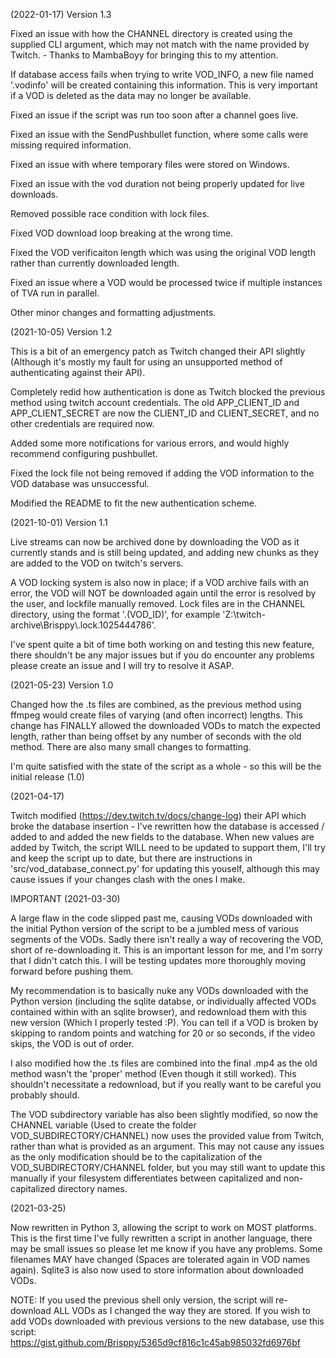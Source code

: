 (2022-01-17) Version 1.3

Fixed an issue with how the CHANNEL directory is created using the supplied CLI argument, which may not match with the name provided by Twitch. - Thanks to MambaBoyy for bringing this to my attention.

If database access fails when trying to write VOD_INFO, a new file named '.vodinfo' will be created containing this information. This is very important if a VOD is deleted as the data may no longer be available.

Fixed an issue if the script was run too soon after a channel goes live.

Fixed an issue with the SendPushbullet function, where some calls were missing required information.

Fixed an issue with where temporary files were stored on Windows.

Fixed an issue with the vod duration not being properly updated for live downloads.

Removed possible race condition with lock files.

Fixed VOD download loop breaking at the wrong time.

Fixed the VOD verificaiton length which was using the original VOD length rather than currently downloaded length.

Fixed an issue where a VOD would be processed twice if multiple instances of TVA run in parallel.

Other minor changes and formatting adjustments.

(2021-10-05) Version 1.2

This is a bit of an emergency patch as Twitch changed their API slightly (Although it's mostly my fault for using an unsupported method of authenticating against their API).

Completely redid how authentication is done as Twitch blocked the previous method using twitch account credentials. The old APP_CLIENT_ID and APP_CLIENT_SECRET are now the CLIENT_ID and CLIENT_SECRET, and no other credentials are required now.

Added some more notifications for various errors, and would highly recommend configuring pushbullet.

Fixed the lock file not being removed if adding the VOD information to the VOD database was unsuccessful.

Modified the README to fit the new authentication scheme.

(2021-10-01) Version 1.1

Live streams can now be archived done by downloading the VOD as it currently stands and is still being updated, and adding new chunks as they are added to the VOD on twitch's servers.

A VOD locking system is also now in place; if a VOD archive fails with an error, the VOD will NOT be downloaded again until the error is resolved by the user, and lockfile manually removed. Lock files are in the CHANNEL directory, using the format '.(VOD_ID)', for example 'Z:\\twitch-archive\\Brisppy\\.lock.1025444786'.

I've spent quite a bit of time both working on and testing this new feature, there shouldn't be any major issues but if you do encounter any problems please create an issue and I will try to resolve it ASAP.

(2021-05-23) Version 1.0

Changed how the .ts files are combined, as the previous method using ffmpeg would create files of varying (and often incorrect) lengths.
This change has FINALLY allowed the downloaded VODs to match the expected length, rather than being offset by any number of seconds with the old method.
There are also many small changes to formatting.

I'm quite satisfied with the state of the script as a whole - so this will be the initial release (1.0)

(2021-04-17)

Twitch modified (https://dev.twitch.tv/docs/change-log) their API which broke the database insertion - I've rewritten how the database is accessed / added to and added the new fields to the database. When new values are added by Twitch, the script WILL need to be updated to support them,  I'll try and keep the script up to date, but there are instructions in 'src/vod_database_connect.py' for updating this youself, although this may cause issues if your changes clash with the ones I make.

IMPORTANT (2021-03-30)

A large flaw in the code slipped past me, causing VODs downloaded with the initial Python version of the script to be a jumbled mess of various segments of the VODs. Sadly there isn't really a way of recovering the VOD, short of re-downloading it. This is an important lesson for me, and I'm sorry that I didn't catch this. I will be testing updates more thoroughly moving forward before pushing them. 

My recommendation is to basically nuke any VODs downloaded with the Python version (including the sqlite databse, or individually affected VODs contained within with an sqlite browser), and redownload them with this new version (Which I properly tested :P). You can tell if a VOD is broken by skipping to random points and watching for 20 or so seconds, if the video skips, the VOD is out of order.

I also modified how the .ts files are combined into the final .mp4 as the old method wasn't the 'proper' method (Even though it still worked). This shouldn't necessitate a redownload, but if you really want to be careful you probably should.

The VOD subdirectory variable has also been slightly modified, so now the CHANNEL variable (Used to create the folder VOD_SUBDIRECTORY/CHANNEL) now uses the provided value from Twitch, rather than what is provided as an argument. This may not cause any issues as the only modification should be to the capitalization of the VOD_SUBDIRECTORY/CHANNEL folder, but you may still want to update this manually if your filesystem differentiates between capitalized and non-capitalized directory names.

(2021-03-25)

Now rewritten in Python 3, allowing the script to work on MOST platforms.
This is the first time I've fully rewritten a script in another language, there may be small issues so please let me know if you have any problems.
Some filenames MAY have changed (Spaces are tolerated again in VOD names again). Sqlite3 is also now used to store information about downloaded VODs.

NOTE: If you used the previous shell only version, the script will re-download ALL VODs as I changed the way they are stored.
If you wish to add VODs downloaded with previous versions to the new database, use this script: https://gist.github.com/Brisppy/5365d9cf816c1c45ab985032fd6976bf
